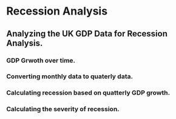 # Recession Analysis

## Analyzing the UK GDP Data for Recession Analysis.

### GDP Grwoth over time.
### Converting monthly data to quaterly data.
### Calculating recession based on quatterly GDP growth.
### Calculating the severity of recession.
